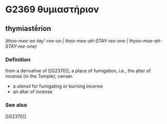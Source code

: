 # G2369 θυμιαστήριον

## thymiastḗrion

_(thoo-mee-as-tay'-ree-on | thoo-mee-ah-STAY-ree-one | thyoo-mee-ah-STAY-ree-one)_

### Definition

from a derivative of [[G2370]]; a place of fumigation, i.e., the alter of incense (in the Temple); censer.

- a utensil for fumigating or burning incense
- an altar of incense

### See also

[[G2370]]

